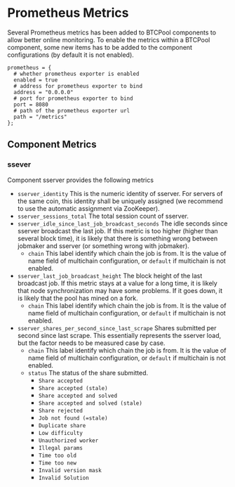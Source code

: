 Prometheus Metrics
==================

Several Prometheus metrics has been added to BTCPool components to allow better online monitoring. To enable the metrics within a BTCPool component, some new items has to be added to the component configurations (by default it is not enabled).

```
prometheus = {
  # whether prometheus exporter is enabled
  enabled = true
  # address for prometheus exporter to bind
  address = "0.0.0.0"
  # port for prometheus exporter to bind
  port = 8080
  # path of the prometheus exporter url
  path = "/metrics"
};
```

## Component Metrics

### ssever

Component sserver provides the following metrics

* `sserver_identity` This is the numeric identity of sserver. For servers of the same coin, this identity shall be uniquely assigned (we recommend to use the automatic assignment via ZooKeeper).
* `sserver_sessions_total` The total session count of sserver.
* `sserver_idle_since_last_job_broadcast_seconds` The idle seconds since sserver broadcast the last job. If this metric is too higher (higher than several block time), it is likely that there is something wrong between jobmaker and sserver (or something wrong with jobmaker).
  * `chain` This label identify which chain the job is from. It is the value of name field of multichain configuration, or `default` if multichain is not enabled.
* `sserver_last_job_broadcast_height` The block height of the last broadcast job. If this metric stays at a value for a long time, it is likely that node synchronization may have some problems. If it goes down, it is likely that the pool has mined on a fork.
  * `chain` This label identify which chain the job is from. It is the value of name field of multichain configuration, or `default` if multichain is not enabled.
* `sserver_shares_per_second_since_last_scrape` Shares submitted per second since last scrape. This essentially represents the sserver load, but the factor needs to be measured case by case.
  * `chain` This label identify which chain the job is from. It is the value of name field of multichain configuration, or `default` if multichain is not enabled.
  * `status` The status of the share submitted.
    * `Share accepted`
    * `Share accepted (stale)`
    * `Share accepted and solved`
    * `Share accepted and solved (stale)`
    * `Share rejected`
    * `Job not found (=stale)`
    * `Duplicate share`
    * `Low difficulty`
    * `Unauthorized worker`
    * `Illegal params`
    * `Time too old`
    * `Time too new`
    * `Invalid version mask`
    * `Invalid Solution`